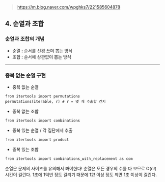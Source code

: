 > https://m.blog.naver.com/wpghks7/221585604878

## 4. 순열과 조합

### 순열과 조합의 개념

* 순열 : 순서를 신경 쓰며 뽑는 방식
* 조합 : 순서에 상관없이 뽑는 방식

---

### 중복 없는 순열 구현
* 중복 없는 순열
```
from itertools import permutations
permutations(iterable, r) # r = 몇 개 추출할 건지
```
* 중복 없는 조합
```
from itertools import combinations

```
* 중복 있는 순열 / 각 집단에서 추출
```
from itertools import product
```
* 중복 있는 조합
```
from itertools import combinations_with_replacement as com
```

순열은 문제의 사이즈를 유의해서 봐야한다!
순열은 모든 경우의 수를 다 보므로 O(n!) 시간이 걸린다.
1초에 1억번 정도 걸리기 때문에 12! 이상 정도 되면 1초 이상이 걸린다.
